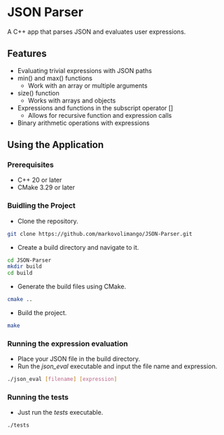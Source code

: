 # JSON Parser

A C++ app that parses JSON and evaluates user expressions.

## Features

- Evaluating trivial expressions with JSON paths
- min() and max() functions
    - Work with an array or multiple arguments
- size() function
    - Works with arrays and objects
- Expressions and functions in the subscript operator []
    - Allows for recursive function and expression calls
- Binary arithmetic operations with expressions

## Using the Application

### Prerequisites
- C++ 20 or later
- CMake 3.29 or later

### Buidling the Project
- Clone the repository.
```bash
git clone https://github.com/markovolimango/JSON-Parser.git
```
- Create a build directory and navigate to it.
```bash
cd JSON-Parser
mkdir build
cd build
```
- Generate the build files using CMake.
```bash
cmake ..
```
- Build the project.
```bash
make
```

### Running the expression evaluation
- Place your JSON file in the build directory.
- Run the *json_eval* executable and input the file name and expression.
```bash
./json_eval [filename] [expression]
```

### Running the tests
- Just run the *tests* executable.
```bash
./tests
```
